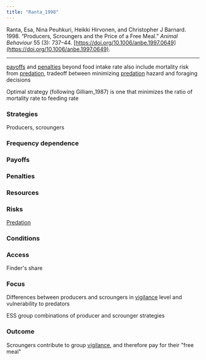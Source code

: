 ```yaml
---
title: "Ranta_1998"
---
```


Ranta, Esa, Nina Peuhkuri, Heikki Hirvonen, and Christopher J Barnard. 1998. “Producers, Scroungers and the Price of a Free Meal.” _Animal Behaviour_ 55 (3): 737–44. [https://doi.org/10.1006/anbe.1997.0649](https://doi.org/10.1006/anbe.1997.0649).

---
[payoffs](../topics/payoffs.md) and [penalties](../topics/penalties.md) beyond food intake rate also include mortality risk from [predation](../topics/predation.md), tradeoff between minimizing [predation](../topics/predation.md) hazard and foraging decisions 

Optimal strategy (following Gilliam_1987) is one that minimizes the ratio of mortality rate to feeding rate

### Strategies
Producers, scroungers

### Frequency dependence

### Payoffs

### Penalties

### Resources

### Risks
[Predation](../topics/predation.md)

### Conditions

### Access
Finder's share

### Focus
Differences between producers and scroungers in [vigilance](../topics/vigilance.md) level and vulnerability to predators

ESS group combinations of producer and scrounger strategies

### Outcome
Scroungers contribute to group [vigilance](../topics/vigilance.md), and therefore pay for their "free meal" 


